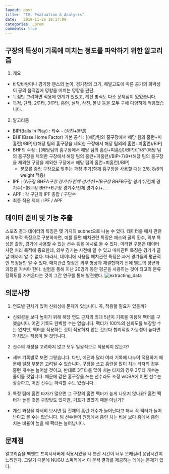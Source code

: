```yaml
---
layout: post
title:  "IV. Evaluation & Analysis"
date:   2019-11-26 18:17:08
categories: Lorem
comments: true
---
```

## 구장의 특성이 기록에 미치는 정도를 파악하기 위한 알고리즘

1. 개요
- 바닷바람이나 경기장 팬스의 높이, 경기장의 크기, 해발고도에 따른 공기의 희박성이 공의 움직임에 영향을 미치는 영향을 판단.
- 득점만 고려하면 적용에 한계가 있었고, 계산 방식도 다소 문제점이 있었습니다.
- 득점, 단타, 2루타, 3루타, 홈런, 실책, 삼진, 볼넷 등을 모두 구해 다양하게 적용했습니다.

2. 알고리즘
- BIP(Balls In Play) : 타수 - (삼진+볼넷)
- BHF(Base Home Factor) 기본 공식
: [(해당팀의 홈구장에서 해당 팀의 홈런+피홈런)/BIP]/[(해당 팀의 홈구장을 제외한 구장에서 해당 팀의의 홈런+피홈런)/BIP]
- BHF의 수정
: [(해당팀의 홈구장에서 해당 팀의 홈런+피홈런)/BIP]/[1/8*(해당 팀의 홈구장을 제외한 구장에서 해당 팀의 홈런+피홈런)/BIP+7/8*(해당 팀의 홈구장을 제외한 구장을 제외한 구장에서 해당 팀의 홈런+피홈런)/BIP]
  * 분모를 중립 구장으로 맞추는 과정 추가(함께 홈구장을 사용할 때는 2/8, 8/6의 weight 적용)
- IPF : (A구장 BHF*A구장 경기수/전체 경기수)+(B구장 BHF*B구장 경기수/전체 경기수)+(B구장 BHF*B구장 경기수/전체 경기수)+...
- APF : 각 구단의 IPF 총합 / 구단수
- 최종 적용 팩터 : IPF / APF

## 데이터 준비 및 기능 추출
스포츠 결과 데이터의 특징은 몇 가지의 subnet으로 나눌 수 있다. 데이터를 매치 관련과 외부적 특징으로 구분하자면, 예를 들면 매치관련 특징은 패스와 골의 횟수, 외부 특성은 출장, 경기에 사용할 수 있는 선수 등을 예시로 들 수 있다. 이러한 구분은 데이터 사전 처리 목적에 중요한데, 외부 경기는 사전에 알 수 있고 매치관련 특징은 경기가 끝날 때까지 알 수 없다. 따라서, 데이터에 사용될 매치관련 특징은 과거 경기들의 평균적인 특징들만 알 수 있다. 매치관련 형상은 외부 형상과 재결합하기 전에 별도의 평균화 과정을 거쳐야 한다. 실험을 통해 지난 20경기 동안 평균을 사용하는 것이 최고의 분류 정확도를 가져온다는 것이 그간 연구를 통해 발견했다.
![extracting_data](../image/extracting_data.png])

## 의문사항

1. 연도별 편차가 있어 신뢰성에 문제가 있습니다. 꼭, 적용할 필요가 있을까?
- 신뢰성을 보다 높이기 위해 해당 연도 근처의 최대 5년치 기록을 이용해 팩터를 구했습니다. 어떤 기록도 완벽할 수는 없습니다. 팩터가 100%의 신뢰도를 보장할 수는 없지만, 팩터를 적용하는 것이 적용하지 않는 것보다 합리적일 가능성이 높다면 가치있는 적용이 될 것입니다.

2. 선수의 개성을 고려하지 않고 모두 일괄적으로 적용되지 않는가?
- 세부 기록별로 보면 그렇습니다. 다만, 예전과 달리 여러 기록에 나누어 적용하기 때문에 일정 부분은 고려될 수 있습니다. 구장을 쓰고 홈런을 많이 치는 타자의 경우 홈런 개수는 늘어날 것이고, 반대로 3루타를 많이 치는 타자의 경우 3루타 개수는 줄어들 것입니다. 때문에 같은 홈구장을 쓰는 선수라도 조정 wOBA에 어떤 선수는 상승하고, 어떤 선수는 하락할 수도 있습니다.

3. 특정 팀에 홈런 타자가 많으면 그 구장의 홈런 팩터가 높게 나오지 않나요? 홈런 팩터가 높은 것은 구장탓도 있지만, 거포가 많았기 때문 아닌가?
- 계산 과정을 자세히 보시면 팀 전체의 홈런 개수가 늘어난다고 해서 꼭 팩터가 늘어난다고 볼 수는 없습니다. 팀 선수들이 원정에서 홈런 치는 비율 보다 홈에서 홈런 치는 비율이 높을 때 팩터는 늘어납니다.

## 문제점

알고리즘을 백엔드 프록시서버에 적용시켰을 시 연산 시간이 너무 오래걸려 응답시간이 느려진다. 그렇기 때문에 NUGU 스피커에서 이 분셕 결과를 제공하는 데에는 문제가 있다.
